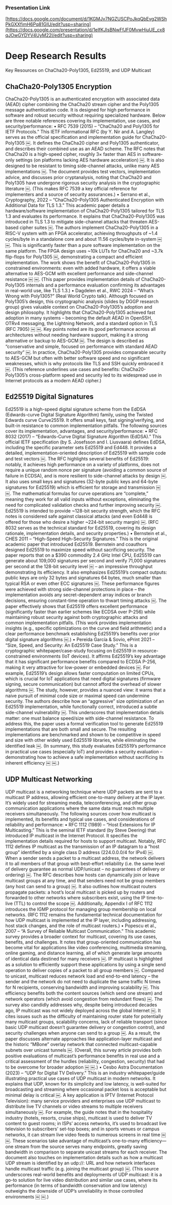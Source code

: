 ### Presentation Link

[https://docs.google.com/document/d/1KGMJv7NGZUSCPoJkqQbEvg2WShPkGXXfimH6Pq81GIU/edit?usp=sharing](https://docs.google.com/presentation/d/1eIfKJlsBNwFfJF0MvwHiuUE_cx8qJOwGYDYV4UyM22I/edit?usp=sharing)

# Deep Research Results

Key Resources on ChaCha20-Poly1305, Ed25519, and UDP Multicast

## ChaCha20-Poly1305 Encryption

ChaCha20-Poly1305 is an authenticated encryption with associated data (AEAD) cipher combining the ChaCha20 stream cipher and the Poly1305 message authentication code. It is designed for high performance in software and robust security without requiring specialized hardware. Below are three notable references covering its implementation, use cases, and security/performance:
	•	RFC 7539 (2015) – “ChaCha20 and Poly1305 for IETF Protocols.” This IETF informational RFC (by Y. Nir and A. Langley) serves as the official specification and implementation guide for ChaCha20-Poly1305 ￼. It defines the ChaCha20 cipher and Poly1305 authenticator, and describes their combined use as an AEAD scheme. The RFC notes that ChaCha20 is a high-speed cipher, roughly 3× faster than AES in software-only settings (on platforms lacking AES hardware acceleration) ￼. It is also designed to be resistant to timing side-channel attacks, unlike many AES implementations ￼. The document provides test vectors, implementation advice, and discusses prior cryptanalysis, noting that ChaCha20 and Poly1305 have undergone rigorous security analysis in the cryptographic literature ￼. (This makes RFC 7539 a key official reference for implementers and a source of security assurances.)
	•	Serrano et al., Cryptography, 2022 – “ChaCha20–Poly1305 Authenticated Encryption with Additional Data for TLS 1.3.” This academic paper details a hardware/software implementation of ChaCha20-Poly1305 tailored for TLS 1.3 and evaluates its performance. It explains that ChaCha20-Poly1305 was introduced in TLS 1.3 to mitigate side-channel attacks that threaten AES-based cipher suites ￼. The authors implement ChaCha20-Poly1305 in a RISC-V system with an FPGA accelerator, achieving throughputs of ~1.4 cycles/byte in a standalone core and about 11.56 cycles/byte in-system ￼ ￼. This is significantly faster than a pure software implementation on the same platform. The FPGA design uses ~10k LUTs for ChaCha20 and ~3.7k flip-flops for Poly1305 ￼, demonstrating a compact and efficient implementation. The work shows the benefit of ChaCha20-Poly1305 in constrained environments: even with added hardware, it offers a viable alternative to AES-GCM with excellent performance and side-channel resistance ￼ ￼. (This paper provides implementation details of ChaCha20-Poly1305 internals and a performance evaluation confirming its advantages in real-world use, like TLS 1.3.)
	•	Dagdelen et al., RWC 2024 – “What’s Wrong with Poly1305?” (Real World Crypto talk). Although focused on Poly1305’s design, this cryptographic analysis (slides by DGGP research group) gives valuable context on ChaCha20-Poly1305’s adoption and design philosophy. It highlights that ChaCha20-Poly1305 achieved fast adoption in many systems – becoming the default AEAD in OpenSSH, OTRv4 messaging, the Lightning Network, and a standard option in TLS (RFC 7905) ￼ ￼. Key points noted are its good performance across all architectures without needing hardware support, making it a strong alternative or backup to AES-GCM ￼. The design is described as “conservative and simple, focused on performance with standard AEAD security” ￼. In practice, ChaCha20-Poly1305 provides comparable security to AES-GCM but often with better software speed and no significant weaknesses, which is why protocols like TLS and SSH quickly embraced it ￼. (This reference underlines use cases and benefits: ChaCha20-Poly1305’s cross-platform speed and security led to its widespread use in Internet protocols as a modern AEAD cipher.)

## Ed25519 Digital Signatures

Ed25519 is a high-speed digital signature scheme from the EdDSA (Edwards-curve Digital Signature Algorithm) family, using the Twisted Edwards curve Curve25519. It offers small keys, fast signing/verifying, and built-in resistance to common implementation pitfalls. The following sources cover its implementation, advantages, and security/performance:
	•	RFC 8032 (2017) – “Edwards-Curve Digital Signature Algorithm (EdDSA).” This official IETF specification (by S. Josefsson and I. Liusvaara) defines EdDSA, including the specific parameter sets Ed25519 and Ed448. It provides a detailed, implementation-oriented description of Ed25519 with sample code and test vectors ￼. The RFC highlights several benefits of Ed25519: notably, it achieves high performance on a variety of platforms, does not require a unique random nonce per signature (avoiding a common source of failure in ECDSA), and is more resilient to side-channel attacks by design ￼. It also uses small keys and signatures (32-byte public keys and 64-byte signatures for Ed25519) which is efficient for storage and transmission ￼ ￼. The mathematical formulas for curve operations are “complete,” meaning they work for all valid inputs without exceptions, eliminating the need for complicated validation checks and further improving security ￼. Ed25519 is intended to provide ~128-bit security strength, which the RFC notes is considered safe against classical attacks (and even Ed448 is offered for those who desire a higher ~224-bit security margin) ￼. (RFC 8032 serves as the technical standard for Ed25519, covering its design rationale, implementation details, and security properties.)
	•	Bernstein et al., CHES 2011 – “High-Speed High-Security Signatures.” This is the original academic paper that introduced Ed25519. Bernstein and coauthors designed Ed25519 to maximize speed without sacrificing security. The paper reports that on a $390 commodity 2.4 GHz Intel CPU, Ed25519 can generate about 109,000 signatures per second and verify 71,000 signatures per second at the 128-bit security level ￼ – an impressive throughput demonstrating its efficiency. It also emphasizes Ed25519’s compact outputs: public keys are only 32 bytes and signatures 64 bytes, much smaller than typical RSA or even other ECC signatures ￼. These performance figures were achieved with strong side-channel protections in place – the implementation avoids any secret-dependent array indices or branch decisions, ensuring constant-time operation to thwart timing attacks ￼. The paper effectively shows that Ed25519 offers excellent performance (significantly faster than earlier schemes like ECDSA over P-256) while maintaining robust security against both cryptographic attacks and common implementation pitfalls. (This work provides implementation insights (e.g., specific optimizations on the curve and field arithmetic) and a clear performance benchmark establishing Ed25519’s benefits over prior digital signature algorithms ￼.)
	•	Pereida García & Sovio, ePrint 2021 – “Size, Speed, and Security: An Ed25519 Case Study.” This is a cryptographic whitepaper/case-study focusing on Ed25519 in resource-constrained environments (IoT devices). It affirms Ed25519’s key advantage that it has significant performance benefits compared to ECDSA P-256, making it very attractive for low-power or embedded devices ￼. For example, Ed25519’s design allows faster computation on limited CPUs, which is crucial for IoT applications that need digital signatures (firmware signing, secure communication) but cannot afford the overhead of slower algorithms ￼. The study, however, provides a nuanced view: it warns that a naive pursuit of minimal code size or maximal speed can undermine security. The authors describe how an “aggressive” size optimization of an Ed25519 implementation, while functionally correct, introduced a subtle side-channel vulnerability ￼. This underscores that implementation details matter: one must balance speed/size with side-channel resistance. To address this, the paper uses a formal verification tool to generate Ed25519 implementations that are both small and secure. The resulting implementations are benchmarked and shown to be competitive in speed and size with other widely used Ed25519 libraries, while eliminating the identified leak ￼. (In summary, this study evaluates Ed25519’s performance in practical use cases (especially IoT) and provides a security evaluation – demonstrating how to achieve a safe implementation without sacrificing its inherent efficiency ￼ ￼.)

## UDP Multicast Networking

UDP multicast is a networking technique where UDP packets are sent to a multicast IP address, allowing efficient one-to-many delivery at the IP layer. It’s widely used for streaming media, teleconferencing, and other group communication applications where the same data must reach multiple receivers simultaneously. The following sources cover how multicast is implemented, its benefits and typical use cases, and considerations of reliability and performance:
	•	RFC 1112 (1989) – “Host Extensions for IP Multicasting.” This is the seminal IETF standard (by Steve Deering) that introduced IP multicast in the Internet Protocol. It specifies the implementation details required for hosts to support multicast. Notably, RFC 1112 defines IP multicast as the transmission of an IP datagram to a “host group” identified by a single class D address (224.0.0.0/4 for IPv4) ￼. When a sender sends a packet to a multicast address, the network delivers it to all members of that group with best-effort reliability (i.e. the same level of delivery guarantee as normal UDP/unicast – no guarantees of delivery or ordering) ￼. The RFC describes how hosts can dynamically join or leave multicast groups at any time, and that senders need not be group members (any host can send to a group) ￼. It also outlines how multicast routers propagate packets: a host’s local multicast is picked up by routers and forwarded to other networks where subscribers exist, using the IP time-to-live (TTL) to control the scope ￼. Additionally, Appendix I of RFC 1112 introduces the IGMP protocol for managing group membership on local networks. (RFC 1112 remains the fundamental technical documentation for how UDP multicast is implemented at the IP layer, including addressing, host stack changes, and the role of multicast routers.)
	•	Popescu et al., 2007 – “A Survey of Reliable Multicast Communication.” This academic survey provides a broader context for multicast, covering its use cases, benefits, and challenges. It notes that group-oriented communication has become vital for applications like video conferencing, multimedia streaming, online gaming, and distance learning, all of which generate large amounts of identical data destined for many receivers ￼. IP multicast is highlighted as a solution to efficiently support these applications by using a single send operation to deliver copies of a packet to all group members ￼. Compared to unicast, multicast reduces network load and end-to-end latency – the sender and the network do not need to duplicate the same traffic N times for N recipients, conserving bandwidth and improving scalability ￼. This efficiency benefits both the content sources (which send one stream) and network operators (which avoid congestion from redundant flows) ￼. The survey also candidly addresses why, despite being introduced decades ago, IP multicast was not widely deployed across the global Internet ￼. It cites issues such as the difficulty of maintaining router state for potentially many multicast groups, scalability concerns, lack of reliable transport (since basic UDP multicast doesn’t guarantee delivery or congestion control), and security challenges when anyone can send to a group ￼. As a result, the paper discusses alternate approaches like application-layer multicast and the historic “MBone” overlay network that connected multicast-capable subnets over unicast tunnels ￼. (Overall, this survey article provides both positive evaluations of multicast’s performance benefits in real use and a critical assessment of the hurdles (reliability, congestion, security) that had to be overcome for broader adoption ￼ ￼.)
	•	Cesbo Astra Documentation (2023) – “UDP for Digital TV Delivery.” This is an industry whitepaper/guide illustrating practical use cases of UDP multicast in modern networks. It explains that UDP, known for its simplicity and low latency, is well-suited for broadcasting and streaming where occasional packet loss is acceptable but minimal delay is critical ￼. A key application is IPTV (Internet Protocol Television): many service providers and enterprises use UDP multicast to distribute live TV channels or video streams to multiple receivers simultaneously ￼. For example, the guide notes that in the hospitality industry (hotels, resorts, cruise ships), multicast is used to deliver TV content to guest rooms; in ISPs’ access networks, it’s used to broadcast live television to subscribers’ set-top boxes; and in sports venues or campus networks, it can stream live video feeds to numerous screens in real time ￼ ￼. These scenarios take advantage of multicast’s one-to-many efficiency—one stream from the source serves many endpoints, greatly saving bandwidth in comparison to separate unicast streams for each receiver. The document also touches on implementation details such as how a multicast UDP stream is identified by an udp://<multicast-address>:<port> URL and how network interfaces handle multicast traffic (e.g. joining the multicast group) ￼. (This source underscores real-world benefits and deployments of UDP multicast: it is a go-to solution for live video distribution and similar use cases, where its performance (in terms of bandwidth conservation and low latency) outweighs the downside of UDP’s unreliability in those controlled environments ￼ ￼.)
